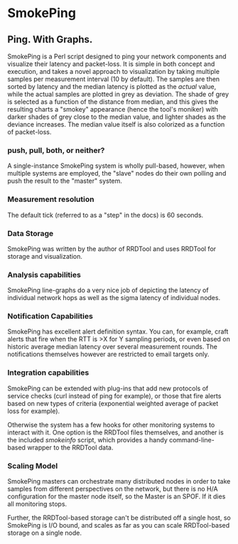 # SmokePing

## Ping. With Graphs.

SmokePing is a Perl script designed to ping your network components and
visualize their latency and packet-loss. It is simple in both concept and
execution, and takes a novel approach to visualization by taking multiple
samples per measurement interval (10 by default). The samples are then sorted
by latency and the median latency is plotted as the *actual* value, while the
actual samples are plotted in grey as deviation. The shade of grey is selected
as a function of the distance from median, and this gives the resulting charts
a "smokey" appearance (hence the tool's moniker) with darker shades of grey
close to the median value, and lighter shades as the deviance increases.  The
median value itself is also colorized as a function of packet-loss.

### push, pull, both, or neither?
A single-instance SmokePing system is wholly pull-based, however, when multiple
systems are employed, the "slave" nodes do their own polling and push the
result to the "master" system.

### Measurement resolution 
The default tick (referred to as a "step" in the docs) is 60 seconds.

### Data Storage 
SmokePing was written by the author of RRDTool and uses RRDTool for storage and
visualization.

### Analysis capabilities
SmokePing line-graphs do a very nice job of depicting the latency of individual
network hops as well as the sigma latency of individual nodes.  

### Notification Capabilities
SmokePing has excellent alert definition syntax. You can, for example, craft
alerts that fire when the RTT is >X for Y sampling periods, or even based on
historic average median latency over several measurement rounds.  The
notifications themselves however are restricted to email targets only.

### Integration capabilities
SmokePing can be extended with plug-ins that add new protocols of service
checks (curl instead of ping for example), or those that fire alerts based on
new types of criteria (exponential weighted average of packet loss for
example). 

Otherwise the system has a few hooks for other monitoring systems to interact
with it. One option is the RRDTool files themselves, and another is the
included *smokeinfo* script, which provides a handy command-line-based wrapper
to the RRDTool data. 

### Scaling Model
SmokePing masters can orchestrate many distributed nodes in order to take
samples from different perspectives on the network, but there is no H/A
configuration for the master node itself, so the Master is an SPOF. If it dies
all monitoring stops.

Further, the RRDTool-based storage can't be distributed off a single host, so
SmokePing is I/O bound, and scales as far as you can scale RRDTool-based
storage on a single node.
